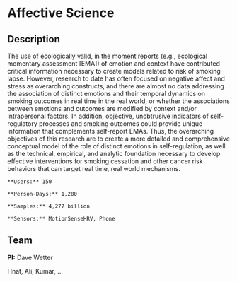 Affective Science
====================

## Description
The use of ecologically valid, in the moment reports (e.g., ecological momentary assessment [EMA]) of
emotion and context have contributed critical information necessary to create models related to risk of
smoking lapse. However, research to date has often focused on negative affect and stress as overarching
constructs, and there are almost no data addressing the association of distinct emotions and their
temporal dynamics on smoking outcomes in real time in the real world, or whether the associations
between emotions and outcomes are modified by context and/or intrapersonal factors. In addition,
objective, unobtrusive indicators of self-regulatory processes and smoking outcomes could provide
unique information that complements self-report EMAs. Thus, the overarching objectives of this
research are to create a more detailed and comprehensive conceptual model of the role of distinct
emotions in self-regulation, as well as the technical, empirical, and analytic foundation necessary to
develop effective interventions for smoking cessation and other cancer risk behaviors that can target
real time, real world mechanisms.

```{admonition} Study Details
**Users:** 150

**Person-Days:** 1,200

**Samples:** 4,277 billion

**Sensors:** MotionSenseHRV, Phone
```

## Team
**PI:** Dave Wetter

Hnat, Ali, Kumar, ...
